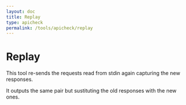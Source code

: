 ```yaml
---
layout: doc
title: Replay
type: apicheck
permalink: /tools/apicheck/replay
---
```


# Replay

This tool re-sends the requests read from stdin again capturing the new responses.

It outputs the same pair but sustituting the old responses with the new ones.
